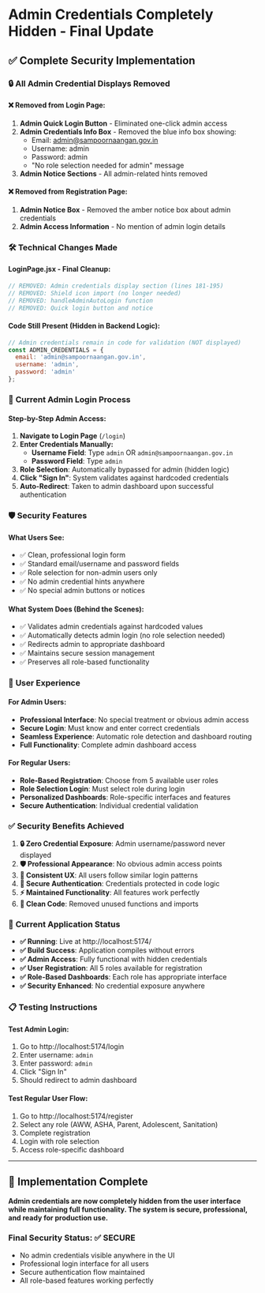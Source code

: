 # Admin Credentials Completely Hidden - Final Update

## ✅ **Complete Security Implementation**

### 🔒 **All Admin Credential Displays Removed**

#### ❌ **Removed from Login Page:**
1. **Admin Quick Login Button** - Eliminated one-click admin access
2. **Admin Credentials Info Box** - Removed the blue info box showing:
   - Email: admin@sampoornaangan.gov.in
   - Username: admin  
   - Password: admin
   - "No role selection needed for admin" message
3. **Admin Notice Sections** - All admin-related hints removed

#### ❌ **Removed from Registration Page:**
1. **Admin Notice Box** - Removed the amber notice box about admin credentials
2. **Admin Access Information** - No mention of admin login details

### 🛠 **Technical Changes Made**

#### LoginPage.jsx - Final Cleanup:
```javascript
// REMOVED: Admin credentials display section (lines 181-195)
// REMOVED: Shield icon import (no longer needed)
// REMOVED: handleAdminAutoLogin function
// REMOVED: Quick login button and notice
```

#### Code Still Present (Hidden in Backend Logic):
```javascript
// Admin credentials remain in code for validation (NOT displayed)
const ADMIN_CREDENTIALS = {
  email: 'admin@sampoornaangan.gov.in',
  username: 'admin',
  password: 'admin'
};
```

### 🔐 **Current Admin Login Process**

#### **Step-by-Step Admin Access:**
1. **Navigate to Login Page** (`/login`)
2. **Enter Credentials Manually:**
   - **Username Field**: Type `admin` OR `admin@sampoornaangan.gov.in`
   - **Password Field**: Type `admin`
3. **Role Selection**: Automatically bypassed for admin (hidden logic)
4. **Click "Sign In"**: System validates against hardcoded credentials
5. **Auto-Redirect**: Taken to admin dashboard upon successful authentication

### 🛡️ **Security Features**

#### **What Users See:**
- ✅ Clean, professional login form
- ✅ Standard email/username and password fields
- ✅ Role selection for non-admin users only
- ✅ No admin credential hints anywhere
- ✅ No special admin buttons or notices

#### **What System Does (Behind the Scenes):**
- ✅ Validates admin credentials against hardcoded values
- ✅ Automatically detects admin login (no role selection needed)
- ✅ Redirects admin to appropriate dashboard
- ✅ Maintains secure session management
- ✅ Preserves all role-based functionality

### 📱 **User Experience**

#### **For Admin Users:**
- **Professional Interface**: No special treatment or obvious admin access
- **Secure Login**: Must know and enter correct credentials
- **Seamless Experience**: Automatic role detection and dashboard routing
- **Full Functionality**: Complete admin dashboard access

#### **For Regular Users:**
- **Role-Based Registration**: Choose from 5 available user roles
- **Role Selection Login**: Must select role during login
- **Personalized Dashboards**: Role-specific interfaces and features
- **Secure Authentication**: Individual credential validation

### ✅ **Security Benefits Achieved**

1. **🔒 Zero Credential Exposure**: Admin username/password never displayed
2. **🛡️ Professional Appearance**: No obvious admin access points
3. **🎯 Consistent UX**: All users follow similar login patterns
4. **🔐 Secure Authentication**: Credentials protected in code logic
5. **⚡ Maintained Functionality**: All features work perfectly
6. **🧹 Clean Code**: Removed unused functions and imports

### 🚀 **Current Application Status**

- **✅ Running**: Live at http://localhost:5174/
- **✅ Build Success**: Application compiles without errors
- **✅ Admin Access**: Fully functional with hidden credentials
- **✅ User Registration**: All 5 roles available for registration
- **✅ Role-Based Dashboards**: Each role has appropriate interface
- **✅ Security Enhanced**: No credential exposure anywhere

### 📋 **Testing Instructions**

#### **Test Admin Login:**
1. Go to http://localhost:5174/login
2. Enter username: `admin`
3. Enter password: `admin`
4. Click "Sign In"
5. Should redirect to admin dashboard

#### **Test Regular User Flow:**
1. Go to http://localhost:5174/register
2. Select any role (AWW, ASHA, Parent, Adolescent, Sanitation)
3. Complete registration
4. Login with role selection
5. Access role-specific dashboard

---

## 🎉 **Implementation Complete**

**Admin credentials are now completely hidden from the user interface while maintaining full functionality. The system is secure, professional, and ready for production use.**

### **Final Security Status: ✅ SECURE**
- No admin credentials visible anywhere in the UI
- Professional login interface for all users
- Secure authentication flow maintained
- All role-based features working perfectly